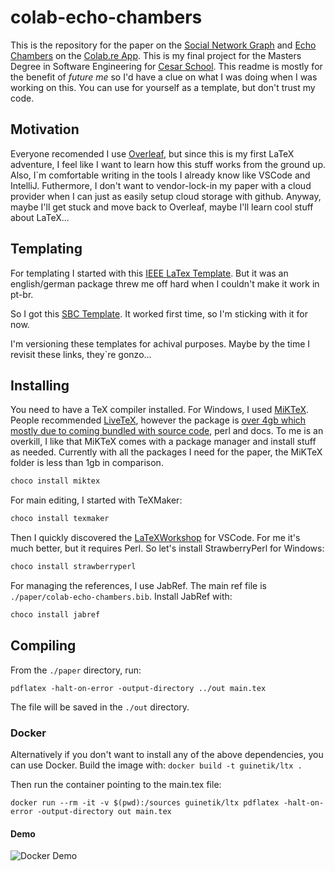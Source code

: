 # colab-echo-chambers
This is the repository for the paper on the [Social Network Graph](https://en.wikipedia.org/wiki/Social_network_analysis) and [Echo Chambers](https://en.wikipedia.org/wiki/Echo_chamber_(media)) on the [Colab.re App](https://colab.re). This is my final project for the Masters Degree in Software Engineering for [Cesar School](https://cesar.school). This readme is mostly for the benefit of _future me_ so I'd have a clue on what I was doing when I was working on this. You can use for yourself as a template, but don't trust my code.

## Motivation

Everyone recomended I use [Overleaf](https://pt.overleaf.com/), but since this is my first LaTeX adventure, I feel like I want to learn how this stuff works from the ground up. Also, I`m comfortable writing in the tools I already know like VSCode and IntelliJ. Futhermore, I don't want to vendor-lock-in my paper with a cloud provider when I can just as easily setup cloud storage with github. Anyway, maybe I'll get stuck and move back to Overleaf, maybe I'll learn cool stuff about LaTeX...

## Templating
For templating I started with this [IEEE LaTex Template](https://latextemplates.github.io/IEEE/). But it was an english/german package threw me off hard when I couldn't make it work in pt-br.

So I got this [SBC Template](https://www.sbc.org.br/documentos-da-sbc/summary/169-templates-para-artigos-e-capitulos-de-livros/878-modelosparapublicaodeartigos). It worked first time, so I'm sticking with it for now.

I'm versioning these templates for achival purposes. Maybe by the time I revisit these links, they`re gonzo...

## Installing

You need to have a TeX compiler installed. For Windows, I used [MiKTeX](https://miktex.org/download). People recommended [LiveTeX](https://www.tug.org/texlive/windows.html), however the package is [over 4gb which mostly due to coming bundled with source code](https://tex.stackexchange.com/questions/119759/why-cant-tex-lives-size-be-reduced), perl and docs. To me is an overkill, I like that MiKTeX comes with a package manager and install stuff as needed. Currently with all the packages I need for the paper, the MiKTeX folder is less than 1gb in comparison.
``` bash
choco install miktex
```

For main editing, I started with TeXMaker:
``` bash
choco install texmaker
```

Then I quickly discovered the [LaTeXWorkshop](https://github.com/James-Yu/LaTeX-Workshop) for VSCode. For me it's much better, but it requires Perl. So let's install StrawberryPerl for Windows:
``` bash
choco install strawberryperl
```

For managing the references, I use JabRef. The main ref file is `./paper/colab-echo-chambers.bib`. Install JabRef with:
``` bash
choco install jabref
```

## Compiling

From the `./paper` directory, run:
```
pdflatex -halt-on-error -output-directory ../out main.tex
```
The file will be saved in the `./out` directory.

### Docker

Alternatively if you don't want to install any of the above dependencies, you can use Docker. Build the image with: `docker build -t guinetik/ltx .` 

Then run the container pointing to the main.tex file:

```
docker run --rm -it -v $(pwd):/sources guinetik/ltx pdflatex -halt-on-error -output-directory out main.tex
```
#### Demo
![Docker Demo](docker.gif "Docker Demo")